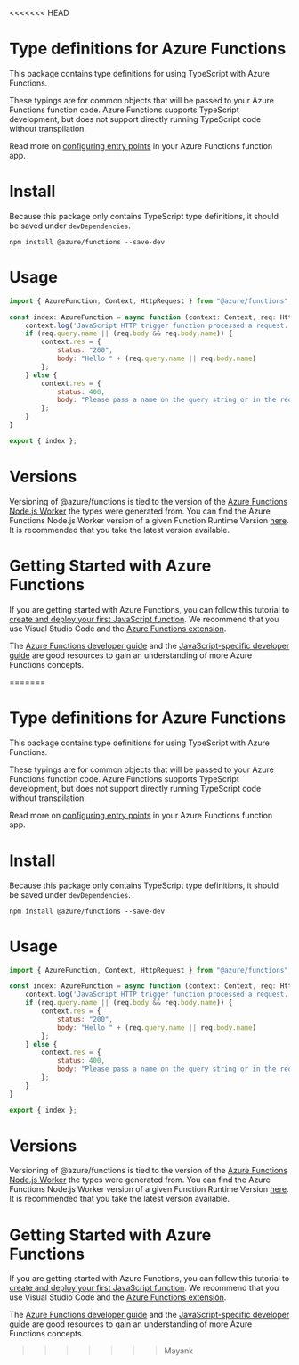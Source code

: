 <<<<<<< HEAD
# Type definitions for Azure Functions
This package contains type definitions for using TypeScript with Azure Functions.

These typings are for common objects that will be passed to your Azure Functions function code. Azure Functions supports TypeScript development, but does not support directly running TypeScript code without transpilation.

Read more on [configuring entry points](https://docs.microsoft.com/azure/azure-functions/functions-reference-node#configure-function-entry-point) in your Azure Functions function app.

# Install
Because this package only contains TypeScript type definitions, it should be saved under `devDependencies`.

`npm install @azure/functions --save-dev`

# Usage
```javascript
import { AzureFunction, Context, HttpRequest } from "@azure/functions";

const index: AzureFunction = async function (context: Context, req: HttpRequest) {
    context.log('JavaScript HTTP trigger function processed a request.');
    if (req.query.name || (req.body && req.body.name)) {
        context.res = {
            status: "200",
            body: "Hello " + (req.query.name || req.body.name)
        };
    } else {
        context.res = {
            status: 400,
            body: "Please pass a name on the query string or in the request body"
        };
    }
}

export { index };
```

# Versions
Versioning of @azure/functions is tied to the version of the [Azure Functions Node.js Worker](https://github.com/Azure/azure-functions-nodejs-worker/releases) the types were generated from. You can find the Azure Functions Node.js Worker version of a given Function Runtime Version [here](https://github.com/Azure/azure-functions-host/releases). It is recommended that you take the latest version available.

# Getting Started with Azure Functions
If you are getting started with Azure Functions, you can follow this tutorial to [create and deploy your first JavaScript function](https://docs.microsoft.com/azure/azure-functions/functions-create-first-function-vs-code). We recommend that you use Visual Studio Code and the [Azure Functions extension](https://code.visualstudio.com/tutorials/functions-extension/getting-started).

The [Azure Functions developer guide](https://docs.microsoft.com/azure/azure-functions/functions-reference) and the [JavaScript-specific developer guide](https://docs.microsoft.com/azure/azure-functions/functions-reference-node) are good resources to gain an understanding of more Azure Functions concepts.


=======
# Type definitions for Azure Functions
This package contains type definitions for using TypeScript with Azure Functions.

These typings are for common objects that will be passed to your Azure Functions function code. Azure Functions supports TypeScript development, but does not support directly running TypeScript code without transpilation.

Read more on [configuring entry points](https://docs.microsoft.com/azure/azure-functions/functions-reference-node#configure-function-entry-point) in your Azure Functions function app.

# Install
Because this package only contains TypeScript type definitions, it should be saved under `devDependencies`.

`npm install @azure/functions --save-dev`

# Usage
```javascript
import { AzureFunction, Context, HttpRequest } from "@azure/functions";

const index: AzureFunction = async function (context: Context, req: HttpRequest) {
    context.log('JavaScript HTTP trigger function processed a request.');
    if (req.query.name || (req.body && req.body.name)) {
        context.res = {
            status: "200",
            body: "Hello " + (req.query.name || req.body.name)
        };
    } else {
        context.res = {
            status: 400,
            body: "Please pass a name on the query string or in the request body"
        };
    }
}

export { index };
```

# Versions
Versioning of @azure/functions is tied to the version of the [Azure Functions Node.js Worker](https://github.com/Azure/azure-functions-nodejs-worker/releases) the types were generated from. You can find the Azure Functions Node.js Worker version of a given Function Runtime Version [here](https://github.com/Azure/azure-functions-host/releases). It is recommended that you take the latest version available.

# Getting Started with Azure Functions
If you are getting started with Azure Functions, you can follow this tutorial to [create and deploy your first JavaScript function](https://docs.microsoft.com/azure/azure-functions/functions-create-first-function-vs-code). We recommend that you use Visual Studio Code and the [Azure Functions extension](https://code.visualstudio.com/tutorials/functions-extension/getting-started).

The [Azure Functions developer guide](https://docs.microsoft.com/azure/azure-functions/functions-reference) and the [JavaScript-specific developer guide](https://docs.microsoft.com/azure/azure-functions/functions-reference-node) are good resources to gain an understanding of more Azure Functions concepts.


>>>>>>> Mayank
